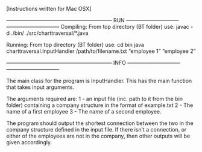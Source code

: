 [Instructions written for Mac OSX]

————————————————————  RUN —————————— —————————— 
Compiling:
	From top directory (BT folder) use:
		javac -d ./bin/ ./src/charttraversal/*.java

Running: 
	From top directory (BT folder) use:
		cd bin
		java charttraversal.InputHandler /path/to/filename.txt “employee 1” “employee 2”


————————————————————  INFO —————————— —————————— 

The main class for the program is InputHandler. This has the main function that takes input arguments.

The arguments required are:
1 - an input file (inc. path to it from the bin folder) containing a company structure in the format of example.txt 
2 - The name of a first employee
3 - The name of a second employee.

The program should output the shortest connection between the two in the company structure defined
in the input file. If there isn’t a connection, or either of the employees are not in the company, then other 
outputs will be given accordingly.